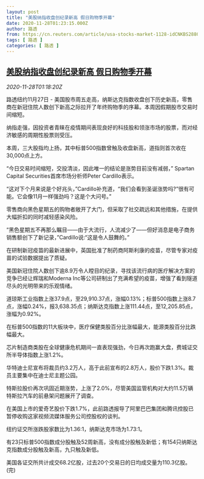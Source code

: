```yaml
---
layout: post
title: "美股纳指收盘创纪录新高 假日购物季开幕"
date: 2020-11-28T01:23:15.000Z
author: 路透
from: https://cn.reuters.com/article/usa-stocks-market-1128-idCNKBS28801C
tags: [ 路透 ]
categories: [ 路透 ]
---
```

<!--1606526595000-->
[美股纳指收盘创纪录新高 假日购物季开幕](https://cn.reuters.com/article/usa-stocks-market-1128-idCNKBS28801C)
------

<div>
<div><i>2020-11-28T01:18:20Z</i></div><p>路透纽约11月27日 - 美国股市周五走高，纳斯达克指数收盘创下历史新高，零售商在新冠住院人数创下新高之际拉开了年终购物季的序幕。本周因假期股市交易时间缩短。</p><p>纳指走强，因投资者青睐在疫情期间表现良好的科技股和领涨市场的股票，而对经济敏感的周期性股票则受压。</p><p>本周，三大股指均上扬，其中标普500指数曾触及收盘新高，道指则首次收在30,000点上方。</p><p>“今日交易时间缩短，交投清淡，因此唯一的结论是涨势目前没有减弱，” Spartan Capital Securities首席市场分析师Peter Cardillo表示。</p><p>“这对下个月来说是个好兆头，”Cardillo补充道，“我们会看到圣诞涨势吗?”很有可能。它会像11月一样强劲吗？这是个大问号。”</p><p>零售商向黑色星期五的购物者敞开了大门，但采取了社交疏远和其他措施，在提供大幅折扣的同时减轻感染风险。</p><p>“黑色星期五不再那么瞩目——由于大流行，人流减少了——但好消息是电子商务销售额创下了新记录，”Cardillo说:“这是令人鼓舞的。”</p><p>在研制新冠疫苗的最新进展中，英国批准了制药商阿斯利康的疫苗，尽管专家对疫苗的试验数据提出了质疑。</p><p>美国新冠住院人数创下逾8.9万令人瞠目的纪录，寻找该流行病的医疗解决方案的竞争已经让辉瑞和Moderna Inc等公司研制出了充满希望的疫苗，增强了看到隧道尽头的光明带来的乐观情绪。</p><p>道琼斯工业指数上涨37.9点，至29,910.37点，涨幅0.13%；标普500指数上涨8.7点，涨幅0.24%，报3,638.35点；纳斯达克指数上涨111.44点，至12,205.85点，涨幅为0.92%。</p><p>在标普500指数的11大板块中，医疗保健类股百分比涨幅最大，能源类股百分比跌幅最大。</p><p>芯片制造商类股在全球健康危机期间一直表现强劲，今日再次跑赢大盘，费城证交所半导体指数上涨1.2%。</p><p>华特迪士尼宣布将裁员约3.2万人，高于此前宣布的2.8万人，股价下跌1.3%。裁员主要集中在迪士尼主题公园。</p><p>特斯拉股价再次巩固近期涨势，上涨了2.0%，尽管美国监管机构对大约11.5万辆特斯拉汽车的前悬架问题展开了调查。</p><p>在美国上市的爱奇艺股价下跌1.7%，此前路透报导了阿里巴巴集团和腾讯控股已暂停收购这家视频流媒体服务公司控股权的谈判。</p><p>纽约证交所涨跌股家数比为1.36:1，纳斯达克市场为1.73:1。</p><p>有23只标普500指数成分股触及52周新高，没有成分股触及新低；有154只纳斯达克指数成分股触及新高，九只触及新低。</p><p>美国各证交所共计成交68.2亿股，过去20个交易日的日均成交量为110.3亿股。(完)</p>
</div>
